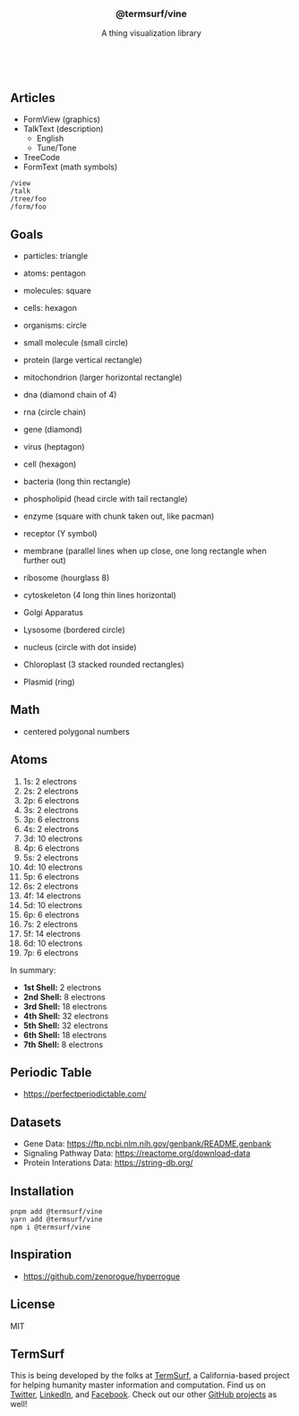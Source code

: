 <br/>
<br/>
<br/>
<br/>
<br/>
<br/>
<br/>

<h3 align='center'>@termsurf/vine</h3>
<p align='center'>
  A thing visualization library
</p>

<br/>
<br/>
<br/>

## Articles

- FormView (graphics)
- TalkText (description)
  - English
  - Tune/Tone
- TreeCode
- FormText (math symbols)

```
/view
/talk
/tree/foo
/form/foo
```

## Goals

- particles: triangle
- atoms: pentagon
- molecules: square
- cells: hexagon
- organisms: circle

- small molecule (small circle)
- protein (large vertical rectangle)
- mitochondrion (larger horizontal rectangle)
- dna (diamond chain of 4)
- rna (circle chain)
- gene (diamond)
- virus (heptagon)
- cell (hexagon)
- bacteria (long thin rectangle)
- phospholipid (head circle with tail rectangle)
- enzyme (square with chunk taken out, like pacman)
- receptor (Y symbol)
- membrane (parallel lines when up close, one long rectangle when
  further out)
- ribosome (hourglass 8)
- cytoskeleton (4 long thin lines horizontal)
- Golgi Apparatus
- Lysosome (bordered circle)
- nucleus (circle with dot inside)
- Chloroplast (3 stacked rounded rectangles)
- Plasmid (ring)

## Math

- centered polygonal numbers

## Atoms

1. 1s: 2 electrons
2. 2s: 2 electrons
3. 2p: 6 electrons
4. 3s: 2 electrons
5. 3p: 6 electrons
6. 4s: 2 electrons
7. 3d: 10 electrons
8. 4p: 6 electrons
9. 5s: 2 electrons
10. 4d: 10 electrons
11. 5p: 6 electrons
12. 6s: 2 electrons
13. 4f: 14 electrons
14. 5d: 10 electrons
15. 6p: 6 electrons
16. 7s: 2 electrons
17. 5f: 14 electrons
18. 6d: 10 electrons
19. 7p: 6 electrons

In summary:

- **1st Shell:** 2 electrons
- **2nd Shell:** 8 electrons
- **3rd Shell:** 18 electrons
- **4th Shell:** 32 electrons
- **5th Shell:** 32 electrons
- **6th Shell:** 18 electrons
- **7th Shell:** 8 electrons

## Periodic Table

- https://perfectperiodictable.com/

## Datasets

- Gene Data: https://ftp.ncbi.nlm.nih.gov/genbank/README.genbank
- Signaling Pathway Data: https://reactome.org/download-data
- Protein Interations Data: https://string-db.org/

## Installation

```
pnpm add @termsurf/vine
yarn add @termsurf/vine
npm i @termsurf/vine
```

## Inspiration

- https://github.com/zenorogue/hyperrogue

## License

MIT

## TermSurf

This is being developed by the folks at [TermSurf](https://term.surf), a
California-based project for helping humanity master information and
computation. Find us on [Twitter](https://twitter.com/termsurf),
[LinkedIn](https://www.linkedin.com/company/termsurf), and
[Facebook](https://www.facebook.com/termsurf). Check out our other
[GitHub projects](https://github.com/termsurf) as well!
